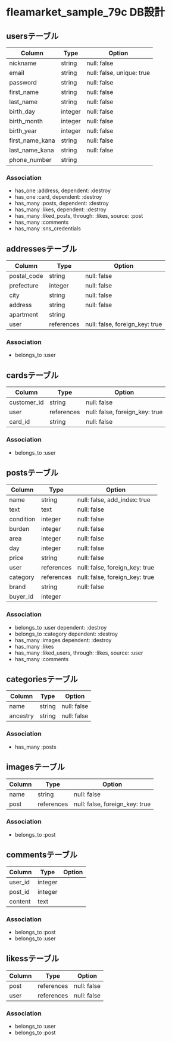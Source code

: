 # fleamarket_sample_79c DB設計
## usersテーブル
|Column|Type|Option|
|------|----|------|
|nickname|string|null: false|
|email|string|null: false, unique: true|
|password|string|null: false|
|first_name|string|null: false|
|last_name|string|null: false|
|birth_day|integer|null: false|
|birth_month|integer|null: false|
|birth_year|integer|null: false|
|first_name_kana|string|null: false|
|last_name_kana|string|null: false|
|phone_number|string||
### Association
- has_one :address, dependent: :destroy
- has_one :card, dependent: :destroy
- has_many :posts, dependent: :destroy
- has_many :likes, dependent: :destroy
- has_many :liked_posts, through: :likes, source: :post
- has_many :comments
- has_many :sns_credentials

## addressesテーブル
|Column|Type|Option|
|------|----|------|
|postal_code|string|null: false|
|prefecture|integer|null: false|
|city|string|null: false|
|address|string|null: false|
|apartment|string||
|user|references|null: false, foreign_key: true|
### Association
- belongs_to :user

## cardsテーブル
|Column|Type|Option|
|------|----|------|
|customer_id|string|null: false|
|user|references|null: false, foreign_key: true|
|card_id|string|null: false|
### Association
- belongs_to :user

## postsテーブル
|Column|Type|Option|
|------|----|------|
|name|string|null: false, add_index: true|
|text|text|null: false|
|condition|integer|null: false|
|burden|integer|null: false|
|area|integer|null: false|
|day|integer|null: false|
|price|string|null: false|
|user|references|null: false, foreign_key: true|
|category|references|null: false, foreign_key: true|
|brand|string|null: false|
|buyer_id|integer||
### Association
- belongs_to :user dependent: :destroy
- belongs_to :category dependent: :destroy
- has_many :images dependent: :destroy
- has_many :likes
- has_many :liked_users, through: :likes, source: :user
- has_many :comments

## categoriesテーブル
|Column|Type|Option|
|------|----|------|
|name|string|null: false|
|ancestry|string|null: false|
### Association
- has_many :posts

## imagesテーブル
|Column|Type|Option|
|------|----|------|
|name|string|null: false|
|post|references|null: false, foreign_key: true|
### Association
- belongs_to :post 

## commentsテーブル
|Column|Type|Option|
|------|----|------|
|user_id|integer||
|post_id|integer||
|content|text||

### Association
- belongs_to :post
- belongs_to :user


## likessテーブル
|Column|Type|Option|
|------|----|------|
|post|references|null: false|
|user|references|null: false|

### Association
- belongs_to :user
- belongs_to :post 
